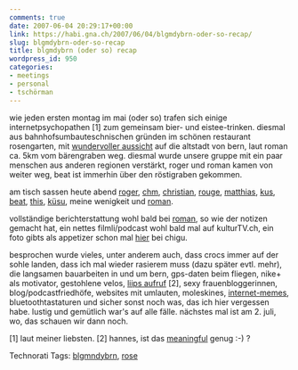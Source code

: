 ```yaml
---
comments: true
date: 2007-06-04 20:29:17+00:00
link: https://habi.gna.ch/2007/06/04/blgmdybrn-oder-so-recap/
slug: blgmdybrn-oder-so-recap
title: blgmdybrn (oder so) recap
wordpress_id: 950
categories:
- meetings
- personal
- tschörman
---
```


wie jeden ersten montag im mai (oder so) trafen sich einige internetpsychopathen [1] zum gemeinsam bier- und eistee-trinken. diesmal aus bahnhofsumbauteschnischen gründen im schönen restaurant rosengarten, mit [wundervoller aussicht](http://bloxxs.org/?p=747) auf die altstadt von bern, laut roman ca. 5km vom bärengraben weg.
diesmal wurde unsere gruppe mit ein paar menschen aus anderen regionen verstärkt, roger und roman kamen von weiter weg, beat ist immerhin über den röstigraben gekommen.

am tisch sassen heute abend [roger](http://kulturtv.ch/), [chm](http://bloxxs.org/), [christian](https://hymnos.existenz.ch/), [rouge](http://www.rouge.ch/blog), [matthias](http://metablog.ch/), [kus](http://starfrosch.ch/), [beat](http://busblog2.blogspot.com/), [this](http://borniert.com/), [küsu](http://www.2xm.org/), meine wenigkeit und [roman](http://blog.yoda.ch/).

vollständige berichterstattung wohl bald bei [roman](http://blog.yoda.ch/), so wie der notizen gemacht hat, ein nettes filmli/podcast wohl bald mal auf kulturTV.ch, ein foto gibts als appetizer schon mal [hier](http://bloxxs.org/?p=751) bei chigu.

besprochen wurde vieles, unter anderem auch, dass crocs immer auf der sohle landen, dass ich mal wieder rasierem muss (dazu später evtl. mehr), die langsamen bauarbeiten in und um bern, gps-daten beim fliegen, nike+ als motivator, gestohlene velos, [liips aufruf](http://www.liip.ch/company/jobs/) [2], sexy frauenbloggerinnen, blog/podcastfriedhöfe, websites mit umlauten, moleskines, [internet-memes](https://flickr.com/photos/habi/508063541/), bluetoothtastaturen und sicher sonst noch was, das ich hier vergessen habe. lustig und gemütlich war's auf alle fälle. nächstes mal ist am 2. juli, wo, das schauen wir dann noch.

[1] laut meiner liebsten.
[2] hannes, ist das [meaningful](http://blog.liip.ch/archive/2007/05/30/write-about-our-job-offerings-win-a-liipod.html) genug :-) ?



Technorati Tags: [blgmndybrn](http://www.technorati.com/tag/blgmndybrn), [rose](http://www.technorati.com/tag/rose)
